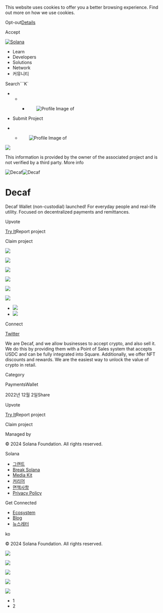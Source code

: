 This website uses cookies to offer you a better browsing experience. Find out
more on how we use cookies.

Opt-out[Details](/ko/privacy-policy#collection-of-information)

Accept

[![Solana](/_next/static/media/logotype.e4df684f.svg)](/ko)

  * Learn
  * Developers
  * Solutions
  * Network
  * 커뮤니티

Search```K`

  *   *   * ![](data:image/svg+xml,%3csvg%20xmlns=%27http://www.w3.org/2000/svg%27%20version=%271.1%27%20width=%2728%27%20height=%2728%27/%3e)![Profile Image of ](/_next/static/media/ecosystem_user.7ebb52fa.svg)

  * Submit Project
  *   * ![](data:image/svg+xml,%3csvg%20xmlns=%27http://www.w3.org/2000/svg%27%20version=%271.1%27%20width=%2728%27%20height=%2728%27/%3e)![Profile Image of ](/_next/static/media/ecosystem_user.7ebb52fa.svg)

![](/_next/image?url=%2F_next%2Fstatic%2Fmedia%2Fhero.631479cd.png&w=3840&q=75)

This information is provided by the owner of the associated project and is not
verified by a third party. More info

![Decaf](/_next/image?url=%2Fapi%2Fprojectimg%2Fclb6w1uth023608l1v2er8ez6%3Ftype%3DLOGO&w=3840&q=75)![Decaf](/_next/image?url=%2Fapi%2Fprojectimg%2Fclb6w1uth023608l1v2er8ez6%3Ftype%3DLOGO&w=3840&q=75)

# Decaf

Decaf Wallet (non-custodial) launched! For everyday people and real-life
utility. Focused on decentralized payments and remittances.

Upvote

[Try It](https://www.decaf.so/)Report project

Claim project

![](/api/projectimg/clb6w1uth023608l1v2er8ez6?type=IMG&number=0)

![](/api/projectimg/clb6w1uth023608l1v2er8ez6?type=IMG&number=1)

![](/api/projectimg/clb6w1uth023608l1v2er8ez6?type=IMG&number=0)

![](/api/projectimg/clb6w1uth023608l1v2er8ez6?type=IMG&number=1)

![](/api/projectimg/clb6w1uth023608l1v2er8ez6?type=IMG&number=0)

![](/api/projectimg/clb6w1uth023608l1v2er8ez6?type=IMG&number=1)

  * ![](/_next/image?url=%2Fapi%2Fprojectimg%2Fclb6w1uth023608l1v2er8ez6%3Ftype%3DIMG%26number%3D0&w=3840&q=75)
  * ![](/_next/image?url=%2Fapi%2Fprojectimg%2Fclb6w1uth023608l1v2er8ez6%3Ftype%3DIMG%26number%3D1&w=3840&q=75)

Connect

[Twitter](https://twitter.com/Decaf_so)

We are Decaf, and we allow businesses to accept crypto, and also sell it. We
do this by providing them with a Point of Sales system that accepts USDC and
can be fully integrated into Square. Additionally, we offer NFT discounts and
rewards. We are the easiest way to unlock the value of crypto in retail.

Category

PaymentsWallet

2022년 12월 2일Share

Upvote

[Try It](https://www.decaf.so/)Report project

Claim project

Managed by

[](/ko)

[](/youtube)[](/twitter)[](/discord)[](/reddit)[](/github)[](/telegram)

© 2024 Solana Foundation. All rights reserved.

Solana

  * [그랜트](https://solana.org/grants)
  * [Break Solana](https://break.solana.com/)
  * [Media Kit](/ko/branding)
  * [커리어](https://jobs.solana.com/)
  * [면책사항](/ko/tos)
  * [Privacy Policy](/ko/privacy-policy)

Get Connected

  * [Ecosystem](/ko/ecosystem)
  * [Blog](/ko/news)
  * [뉴스레터](/ko/newsletter)

ko

© 2024 Solana Foundation. All rights reserved.

![](/api/projectimg/clb6w1uth023608l1v2er8ez6?type=IMG&number=1)

![](/api/projectimg/clb6w1uth023608l1v2er8ez6?type=IMG&number=0)

![](/api/projectimg/clb6w1uth023608l1v2er8ez6?type=IMG&number=1)

![](/api/projectimg/clb6w1uth023608l1v2er8ez6?type=IMG&number=0)

![](/api/projectimg/clb6w1uth023608l1v2er8ez6?type=IMG&number=1)

  * 1
  * 2

